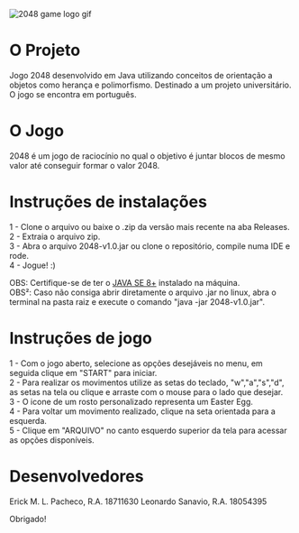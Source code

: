 ![2048 game logo gif](https://github.com/rckmath/2048-Game/blob/master/imgs/elements/gameLogoFinal.gif)

# O Projeto

Jogo 2048 desenvolvido em Java utilizando conceitos de orientação a objetos como herança e polimorfismo. Destinado a um projeto universitário.
O jogo se encontra em português.

# O Jogo

2048 é um jogo de raciocínio no qual o objetivo é juntar 
blocos de mesmo valor até conseguir formar o valor 2048.

# Instruções de instalações

1 - Clone o arquivo ou baixe o .zip da versão mais recente na aba Releases.</br >
2 - Extraia o arquivo zip.</br >
3 - Abra o arquivo 2048-v1.0.jar ou clone o repositório, compile numa IDE e rode.</br >
4 - Jogue! :)

OBS: Certifique-se de ter o [JAVA SE 8+](https://www.oracle.com/technetwork/pt/java/javase/downloads/index.html) instalado na máquina.</br >
OBS²: Caso não consiga abrir diretamente o arquivo .jar no linux, abra o terminal na pasta raiz e execute o comando "java -jar 2048-v1.0.jar".

# Instruções de jogo

1 - Com o jogo aberto, selecione as opções desejáveis no menu, em seguida clique em "START" para iniciar.</br >
2 - Para realizar os movimentos utilize as setas do teclado, "w","a","s","d", as setas na tela ou clique e arraste com o mouse para o lado que desejar.</br >
3 - O icone de um rosto personalizado representa um Easter Egg.</br >
4 - Para voltar um movimento realizado, clique na seta orientada para a esquerda.</br >
5 - Clique em "ARQUIVO" no canto esquerdo superior da tela para acessar as opções disponíveis.

# Desenvolvedores

Erick M. L. Pacheco, R.A. 18711630
Leonardo Sanavio, R.A. 18054395

Obrigado!